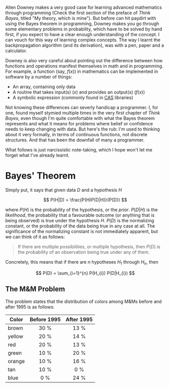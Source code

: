 <!-- 
.. title: Understanding Allen Downey's Solution to the M&M Problem
.. slug: understanding-allen-downeys-solution-to-the-mm-problem
.. date: 2016-06-29 20:13:56 UTC+05:30
.. tags: learning, bayes, programming, math, mathjax
.. category: 
.. link: 
.. description: 
.. type: text
-->

Allen Downey makes a very good case for learning advanced mathematics through
programming (Check the first section of the preface of _Think Bayes_, titled "My theory, which is mine").
But before can hit paydirt with using the Bayes theorem in programming,
Downey makes you go through some elementary problems in probability, which have
to be solved by hand first, if you expect to have a clear enough understanding
of the concept. I can vouch for this way of learning complex concepts. The way
I learnt the backpropagation algorithm (and its derivation), was with a pen,
paper and a calculator.
<!-- TEASER_END -->

Downey is also very careful about pointing out the difference between how
functions and operations manifest themselves in math and in programming. For
example, a function (say, $f(x)$) in mathematics can be implemented in software
by a number of things:

* An array, containing only data
* A routine that takes input(s) ($x$) and provides an output(s) ($f(x)$)
* A symbolic expression (commonly found in [CAS](https://en.wikipedia.org/wiki/Computer_algebra_system) libraries)

Not knowing these differences can severly handicap a programmer. I, for one,
found myself stymied multiple times in the very first chapter of _Think Bayes_,
even though I'm quite comfortable with what the Bayes theorem represents and
what it means for problems where belief or confidence needs to keep changing
with data. But here's the rub: I'm used to thinking about it very formally, in terms of
continuous functions, not discrete structures. And that has been the downfall
of many a programmer.

What follows is just narcissistic note-taking, which I hope won't let me forget
what I've already learnt.


Bayes' Theorem
==============

Simply put, it says that given data $D$ and a hypothesis $H$

$$ P(H|D) = \frac{P(H)P(D|H)}{P(D)} $$

where
$P(H)$ is the probability of the hypothesis, or the _prior_. $P(D|H)$ is the
_likelihood_, the probability that a favourable outcome (or anything that is
being observed) is true under the hypothesis $H$. $P(D)$ is the normalizing
constant, or the probability of the data being true in any case at all. The
significance of the normalizing constant is not immediately apparent, but we
can think of it as follows:

> If there are multiple possibilities, or multiple hypothesis, then $P(D)$ is
> the probability of an observation being true under any of them.

Concretely, this means that if there are $n$ hypotheses $H_{1}$ through
$H_{n}$, then

$$ P(D) = \sum_{i=1}^{n} P(H_{i}) P(D|H_{i}) $$


The M&M Problem
---------------

The problem states that the distribution of colors among M&Ms before and after
1995 is as follows:

|Color | Before 1995 | After 1995 |
|------|:-----------:|:----------:|
|brown |30 %         |13 %        |
|yellow|20 %         |14 %        |
|red   |20 %         |13 %        |
|green |10 %         |20 %        |
|orange|10 %         |16 %        |
|tan   |10 %         |0 %         |
|blue  |0 %          |24 %        |

